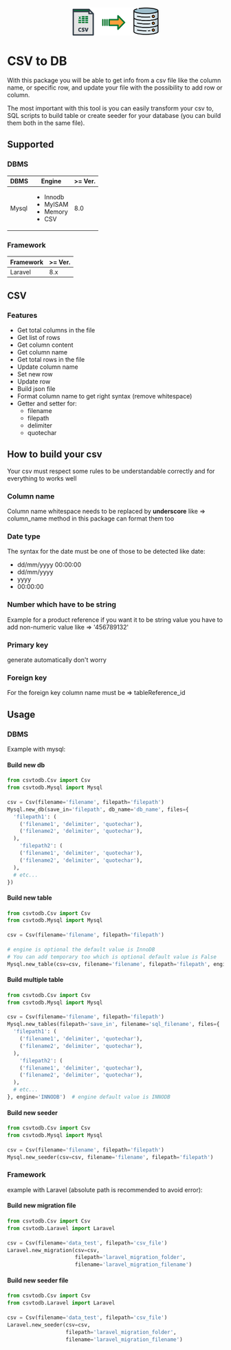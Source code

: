 <p align="center">
<img src="image.png" alt="drawing" width="200"/>
</p>

# CSV to DB
With this package you will be able to get info from a csv file like the column name, or specific row, and update 
your file with the possibility to add row or column.

The most important with this tool is you can easily transform your csv to, 
SQL scripts to build table or create seeder for your database (you can build them both in the same file).

## Supported
### DBMS
<table>
  <thead>
    <tr>
      <th>DBMS</th>
      <th>Engine</th>
      <th>>= Ver.</th>
    </tr>
  </thead>
  <tbody>
    <tr>
      <td>Mysql</td>
      <td><ul>
        <li>Innodb</li>
        <li>MyISAM</li>
        <li>Memory</li>
        <li>CSV</li>
      </ul></td>
    <td>8.0</td>
    </tr>
  </tbody>
</table>

### Framework
<table>
  <thead>
    <tr>
      <th>Framework</th>
      <th>>= Ver.</th>
    </tr>
  </thead>
  <tbody>
    <tr>
      <td>Laravel</td>
      <td>8.x</td>
    </tr>
  </tbody>
</table>

## CSV
### Features
- Get total columns in the file
- Get list of rows
- Get column content
- Get column name
- Get total rows in the file
- Update column name
- Set new row
- Update row
- Build json file
- Format column name to get right syntax (remove whitespace)
- Getter and setter for:
  - filename 
  - filepath
  - delimiter
  - quotechar

## How to build your csv
Your csv must respect some rules to be understandable correctly and for everything to works well

### Column name
Column name whitespace needs to be replaced by **underscore** like => column_name
method in this package can format them too

### Date type 
The syntax for the date must be one of those to be detected like date:
- dd/mm/yyyy 00:00:00
- dd/mm/yyyy
- yyyy
- 00:00:00

### Number which have to be string
Example for a product reference if you want it to be string value you have to add
non-numeric value like => '456789132'

### Primary key
generate automatically don't worry

### Foreign key
For the foreign key column name must be => tableReference_id

## Usage
### DBMS
Example with mysql:
#### Build new db

````python
from csvtodb.Csv import Csv
from csvtodb.Mysql import Mysql

csv = Csv(filename='filename', filepath='filepath')
Mysql.new_db(save_in='filepath', db_name='db_name', files={
  'filepath1': (
    ('filename1', 'delimiter', 'quotechar'),
    ('filename2', 'delimiter', 'quotechar'),
  ),
    'filepath2': (
    ('filename1', 'delimiter', 'quotechar'),
    ('filename2', 'delimiter', 'quotechar'),
  ),
  # etc...
})
````

#### Build new table

````python
from csvtodb.Csv import Csv
from csvtodb.Mysql import Mysql

csv = Csv(filename='filename', filepath='filepath')

# engine is optional the default value is InnoDB
# You can add temporary too which is optional default value is False
Mysql.new_table(csv=csv, filename='filename', filepath='filepath', engine='InnoDB')
````

#### Build multiple table

````python
from csvtodb.Csv import Csv
from csvtodb.Mysql import Mysql

csv = Csv(filename='filename', filepath='filepath')
Mysql.new_tables(filepath='save_in', filename='sql_filename', files={
  'filepath1': (
    ('filename1', 'delimiter', 'quotechar'),
    ('filename2', 'delimiter', 'quotechar'),
  ),
    'filepath2': (
    ('filename1', 'delimiter', 'quotechar'),
    ('filename2', 'delimiter', 'quotechar'),
  ),
  # etc...
}, engine='INNODB')  # engine default value is INNODB
````

#### Build new seeder

````python
from csvtodb.Csv import Csv
from csvtodb.Mysql import Mysql

csv = Csv(filename='filename', filepath='filepath')
Mysql.new_seeder(csv=csv, filename='filename', filepath='filepath')
````

### Framework
example with Laravel (absolute path is recommended to avoid error):

#### Build new migration file

````python
from csvtodb.Csv import Csv
from csvtodb.Laravel import Laravel

csv = Csv(filename='data_test', filepath='csv_file')
Laravel.new_migration(csv=csv,
                      filepath='laravel_migration_folder',
                      filename='laravel_migration_filename')
````

#### Build new seeder file

````python
from csvtodb.Csv import Csv
from csvtodb.Laravel import Laravel

csv = Csv(filename='data_test', filepath='csv_file')
Laravel.new_seeder(csv=csv,
                   filepath='laravel_migration_folder',
                   filename='laravel_migration_filename')
````